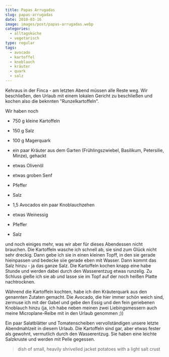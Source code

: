 ```yaml
---
title: Papas Arrugadas
slug: papas-arrugadas
date: 2010-03-16
image: images/post/papas-arrugadas.webp
categories: 
  - alltagsküche
  - vegetarisch
type: regular
tags: 
  - avocado
  - kartoffel
  - knoblauch
  - kräuter
  - quark
  - salz
---
```


Kehraus in der Finca - am letzten Abend müssen alle Reste weg. Wir beschließen, den Urlaub mit einem lokalen Gericht zu beschließen und kochen also die beknnten "Runzelkartoffeln".

Wir haben noch

* 750 g kleine Kartoffeln 
* 150 g Salz

* 100 g Magerquark 
* ein paar Kräuter aus dem Garten (Frühlingszwiebel, Basilikum, Petersilie, Minze), gehackt 
* etwas Olivenöl 
* etwas groben Senf 
* Pfeffer 
* Salz

* 1,5 Avocados ein paar Knoblauchzehen 
* etwas Weinessig 
* Pfeffer 
* Salz

und noch einiges mehr, was wir aber für dieses Abendessen nicht brauchen. Die Kartoffeln wasche ich schnell ab, sie sind zum Glück nicht sehr dreckig. Dann gebe ich sie in einen kleinen Topff, in den sie gerade hieinpassen und bedecke siie gerade eben mit Wasser. Dann kommt das Salz hinzu - ja das ganze Salz. Die Kartoffeln kochen knapp eine habe Stunde und werden dabei durch den Wasserentzug etwas runzelig. Zu Schluss gieße ich sie ab und lasse sie im Topf auf der noch heißen Platte nachtrocknen.

Während die Kartoffeln kochten, habe ich den Kräuterquark aus den genannten Zutaten gemacht. Die Avocado, die hier immer schön weich sind, zermuse ich mit der Gabel und gebe den Essig und den fein geriebenen Knoblauch hinzu (ja, ich habe neben meinen zwei Liebingsmessern auch meine Microplane-Reibe mit in den Urlaub genommen ;))

Ein paar Salatblätter und Tomatenscheiben vervollständigen unsere letzte Abendmahlzeit in diesem Urlaub. Die Kartoffeln sind gar, aber etwas fester als gewohnt, vermutlich durch den Wasserentzug. Sie haben eine leichte Salzkruste und werden mit Pelle gegessen.

> dish of small, heavily shrivelled jacket potatoes with a light salt crust